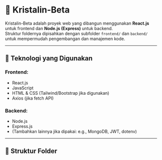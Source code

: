 # 💎 Kristalin-Beta

Kristalin-Beta adalah proyek web yang dibangun menggunakan **React.js** untuk frontend dan **Node.js (Express)** untuk backend.  
Struktur foldernya dipisahkan dengan subfolder `frontend/` dan `backend/` untuk mempermudah pengembangan dan manajemen kode.

---

## 🧰 Teknologi yang Digunakan

### Frontend:
- React.js
- JavaScript
- HTML & CSS (Tailwind/Bootstrap jika digunakan)
- Axios (jika fetch API)

### Backend:
- Node.js
- Express.js
- (Tambahkan lainnya jika dipakai: e.g., MongoDB, JWT, dotenv)

---

## 📁 Struktur Folder

